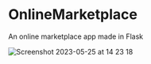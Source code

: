 # OnlineMarketplace
An online marketplace app made in Flask

![Screenshot 2023-05-25 at 14 23 18](https://github.com/hessio/OnlineMarketplace/assets/23244853/b037e30e-778a-4475-8db9-93d1edcfada4)
